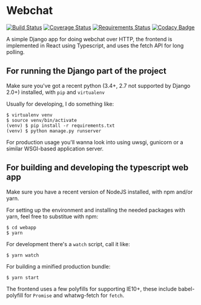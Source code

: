 # Webchat #

[![Build Status](https://travis-ci.org/dhedegaard/webchat.svg?branch=master)](https://travis-ci.org/dhedegaard/webchat)
[![Coverage Status](https://coveralls.io/repos/dhedegaard/webchat/badge.svg?branch=master)](https://coveralls.io/r/dhedegaard/webchat?branch=master)
[![Requirements Status](https://requires.io/github/dhedegaard/webchat/requirements.svg?branch=master)](https://requires.io/github/dhedegaard/webchat/requirements/?branch=master)
[![Codacy Badge](https://api.codacy.com/project/badge/Grade/b378ae9e1faa460999054d27a399750a)](https://www.codacy.com/app/dhedegaard/webchat)

A simple Django app for doing webchat over HTTP, the frontend is implemented in React using Typescript, and uses the fetch API for long polling.

## For running the Django part of the project

Make sure you've got a recent python (3.4+, 2.7 not supported by Django 2.0+) installed, with `pip` and `virtualenv`

Usually for developing, I do something like:

```
$ virtualenv venv
$ source venv/bin/activate
(venv) $ pip install -r requirements.txt
(venv) $ python manage.py runserver
```

For production usage you'll wanna look into using uwsgi, gunicorn or a similar WSGI-based application server.

## For building and developing the typescript web app

Make sure you have a recent version of NodeJS installed, with npm and/or yarn.

For setting up the environment and installing the needed packages with yarn, feel free to substitue with npm:

```
$ cd webapp
$ yarn
````

For development there's a `watch` script, call it like:

```
$ yarn watch
```

For building a minified production bundle:

```
$ yarn start
```

The frontend uses a few polyfills for supporting IE10+, these include babel-polyfill for `Promise` and whatwg-fetch for `fetch`.